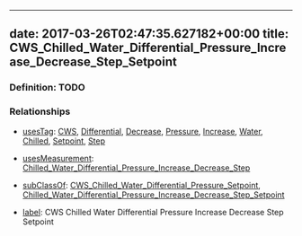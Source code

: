 
---
date: 2017-03-26T02:47:35.627182+00:00
title: CWS_Chilled_Water_Differential_Pressure_Increase_Decrease_Step_Setpoint
---
### Definition: TODO

### Relationships

* [usesTag](https://brickschema.org/schema/1.0/BrickFrame#usesTag): [CWS](https://brickschema.org/schema/1.0/BrickTag#CWS), [Differential](https://brickschema.org/schema/1.0/BrickTag#Differential), [Decrease](https://brickschema.org/schema/1.0/BrickTag#Decrease), [Pressure](https://brickschema.org/schema/1.0/BrickTag#Pressure), [Increase](https://brickschema.org/schema/1.0/BrickTag#Increase), [Water](https://brickschema.org/schema/1.0/BrickTag#Water), [Chilled](https://brickschema.org/schema/1.0/BrickTag#Chilled), [Setpoint](https://brickschema.org/schema/1.0/BrickTag#Setpoint), [Step](https://brickschema.org/schema/1.0/BrickTag#Step)

* [usesMeasurement](https://brickschema.org/schema/1.0/BrickFrame#usesMeasurement): [Chilled_Water_Differential_Pressure_Increase_Decrease_Step](https://brickschema.org/schema/1.0/Brick#Chilled_Water_Differential_Pressure_Increase_Decrease_Step)

* [subClassOf](http://www.w3.org/2000/01/rdf-schema#subClassOf): [CWS_Chilled_Water_Differential_Pressure_Setpoint](https://brickschema.org/schema/1.0/Brick#CWS_Chilled_Water_Differential_Pressure_Setpoint), [Chilled_Water_Differential_Pressure_Increase_Decrease_Step_Setpoint](https://brickschema.org/schema/1.0/Brick#Chilled_Water_Differential_Pressure_Increase_Decrease_Step_Setpoint)

* [label](http://www.w3.org/2000/01/rdf-schema#label): CWS Chilled Water Differential Pressure Increase Decrease Step Setpoint
